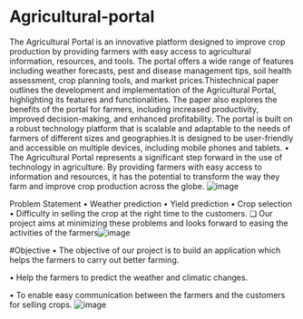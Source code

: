 # Agricultural-portal
The Agricultural Portal is an innovative platform designed to improve crop production by providing farmers with easy access to agricultural information, resources, and tools. The portal offers a wide range of features including weather forecasts, pest and disease management tips, soil health assessment, crop planning tools, and market prices.Thistechnical paper outlines the development and implementation of the Agricultural Portal, highlighting its features and functionalities.
	 The paper also explores the benefits of the portal for farmers, including increased productivity, improved decision-making, and enhanced profitability. The portal is built on a robust technology platform that is scalable and adaptable to the needs of farmers of different sizes and geographies.It is designed to be user-friendly and accessible on multiple devices, including mobile phones and tablets. • The Agricultural Portal represents a significant step forward in the use of technology in agriculture.
	By providing farmers with easy access to information and resources, it has the potential to transform the way they farm and improve crop production across the globe.
![image](https://github.com/user-attachments/assets/8c2b0e4c-fcc4-4332-937a-66712f92743e)


Problem Statement
• Weather prediction 
• Yield prediction 
• Crop selection 
• Difficulty in selling the crop at the right time to the customers. 
❑ Our project aims at minimizing these problems and looks forward to easing the activities of the farmers![image](https://github.com/user-attachments/assets/95cf9d56-1c2a-4517-a386-659081a5d2d0)

#Objective
• The objective of our project is to build an application which helps the farmers to carry out better farming.
 
• Help the farmers to predict the weather and climatic changes. 

• To enable easy communication between the farmers and the customers for selling crops.
![image](https://github.com/user-attachments/assets/b69635b3-af0f-4ed9-8cb5-88d65729e109)
